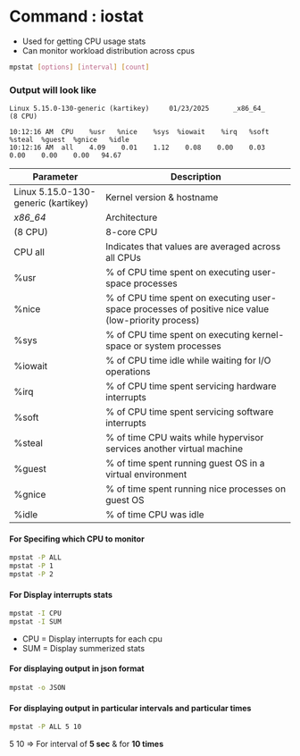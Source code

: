 # Command : iostat

- Used for getting CPU usage stats
- Can monitor workload distribution across cpus

```bash
mpstat [options] [interval] [count]
```

### Output will look like
```
Linux 5.15.0-130-generic (kartikey)     01/23/2025      _x86_64_        (8 CPU)

10:12:16 AM  CPU    %usr   %nice    %sys  %iowait    %irq   %soft  %steal  %guest  %gnice   %idle
10:12:16 AM  all    4.09    0.01    1.12    0.08    0.00    0.03    0.00    0.00    0.00   94.67
```
| Parameter                            | Description                                                                                         |
|--------------------------------------|-----------------------------------------------------------------------------------------------------|
| Linux 5.15.0-130-generic (kartikey)  | Kernel version & hostname                                                                           |
| _x86_64_                             | Architecture                                                                                        |
| (8 CPU)                              | 8-core CPU                                                                                          |
| CPU all                              | Indicates that values are averaged across all CPUs                                                  |
| %usr                                 | % of CPU time spent on executing user-space processes                                               |
| %nice                                | % of CPU time spent on executing user-space processes of positive nice value (low-priority process) |
| %sys                                 | % of CPU time spent on executing kernel-space or system processes                                   |
| %iowait                              | % of CPU time idle while waiting for I/O operations                                                 |
| %irq                                 | % of CPU time spent servicing hardware interrupts                                                   |
| %soft                                | % of CPU time spent servicing software interrupts                                                   |
| %steal                               | % of time CPU waits while hypervisor services another virtual machine                               |
| %guest                               | % of time spent running guest OS in a virtual environment                                           |
| %gnice                               | % of time spent running nice processes on guest OS                                                  |
| %idle                                | % of time CPU was idle                                                                              |



#### For Specifing which CPU to monitor 

```bash
mpstat -P ALL
mpstat -P 1
mpstat -P 2
```

#### For Display interrupts stats

```bash
mpstat -I CPU
mpstat -I SUM
```

- CPU = Display interrupts for each cpu
- SUM = Display summerized stats


#### For displaying output in json format

```bash
mpstat -o JSON
```

#### For displaying output in particular intervals and particular times

```bash
mpstat -P ALL 5 10
```

5 10 => For interval of **5 sec** & for **10 times**